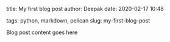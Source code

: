 title: My first blog post
author: Deepak
date: 2020-02-17 10:48
<!-- category: blogging -->
tags: python, markdown, pelican
slug: my-first-blog-post

Blog post content goes here
